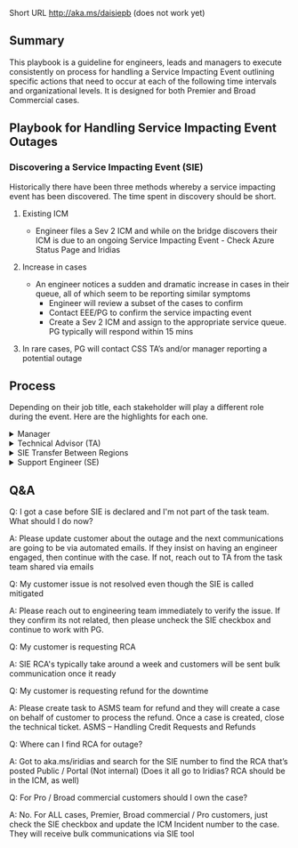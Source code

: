 Short URL http://aka.ms/daisiepb (does not work yet)

## Summary

This playbook is a guideline for engineers, leads and managers to execute consistently on process for handling a Service Impacting Event outlining specific actions that need to occur at each of the following time intervals and organizational levels. It is designed for both Premier and Broad Commercial cases.

## Playbook for Handling Service Impacting Event Outages

### Discovering a Service Impacting Event (SIE)

Historically there have been three methods whereby a service impacting event has been discovered. The time spent in discovery should be short.

1. Existing ICM
   - Engineer files a Sev 2 ICM and while on the bridge discovers their ICM is due to an ongoing Service Impacting Event - Check Azure Status Page and Iridias

2. Increase in cases
   - An engineer notices a sudden and dramatic increase in cases in their queue, all of which seem to be reporting similar symptoms
     - Engineer will review a subset of the cases to confirm
     - Contact EEE/PG to confirm the service impacting event
     - Create a Sev 2 ICM and assign to the appropriate service queue. PG typically will respond within 15 mins

3. In rare cases, PG will contact CSS TA’s and/or manager reporting a potential outage



## Process

Depending on their job title, each stakeholder will play a different role during the event. Here are the highlights for each one.

<details>
  <summary> Manager </summary>

During a SIE the manager responsibilities will be:

- Acknowledge SIE
  - Manager is on point to make the determination whether an event should be considered an SIE or standard operations - Run SIE tool if number of support cases > 8

- Initiate this Playbook

- Organize roles

  - Identify the Task Team with enough TAs/SMEs and SEs for the case load

  - Removed Identified engineers from queue based on case Load

- Decide if auto-assignment must be suspended and communicate it (Not Applicable to Big Data, however RAT tool should be updated to ensure that this team is taken out of the queues.)

  - Depending on the SIE case load may be necessary temporarily suspending auto-assignment to have enough time for marking the related cases

- TA/manager to create teams channel for communication
</details>

<details>
  <summary> Technical Advisor (TA)</summary>

The TAs selected by the acting manager will do the following:

1. Identify SIE number

o Create a new ICM for specific product if it doesn’t exist and tag parent ICM.

o Use existing ICM

2. Update Manager about the outage and send out communication to the team every time that a communication is sent to the customers

o Email to Global Technology DL

§ Big Data: Open Source: bdopensource@microsoft.com

§ Big Data: Data Movement: bddatamovement@microsoft.com

§ Big Data: Databases: bddatabase@microsoft.com

o Optional if manager did not create: Create a chat in Teams and invite all relevant stakeholders, e.g., Mgrs., TAs, SEs, EEEs, IMs, etc.

o Email template:

Big Data Analytics

Outage Notification: Azure Cosmos DB

Title: Customers are unable to connect Cosmos DB

SIE No : xxxxxxxxx

Status: Active

Symptoms:

Example: Customers would get “SocketException” while trying to connect their DB

Affected Regions include WestUS, Central US

Next Steps:

Example: Our Product group engineers are actively working on steps to resolve this issue.

We will keep you posted on any new updates

Task Team :

- TA:

- SE:

Actions for CSS engineers:

· Example: Above Engineers will be handling incoming cases related to this issue. Please

ping them if you see new incoming cases or cases that need a handover resource.

· If you see a case related to this issue, please tag the case with:

o xxxxxxxxx and mark it as SIE

Example:

Bridge Info:

Technical Controlled Bridge Dial: +1 323-849-4874 Conf.Id: 629613320 *some active users may still be on bridge Join Technical Bridge Partner Controlled Bridge Dial: +1 323-849-4874 Conf.Id: 629613320 *some active users may still be on bridge Join Partner Controlled Bridge

Big Data Analytics

ensuring customer success in Azure

NOTE: If you have not been designated as part of the SIE Task Team and own a related case, please reach out to the TA for receiving instructions about how to handle it. TA or designated CSS engineer will continue to be on Partner controlled bridge and/or Technical controlled bridge

3. TA or designated CSS engineer will continue to be on Partner controlled bridge and/or Technical controlled bridge to get latest information on the SIE

4. Continue to scan the queue for any new incoming cases and update them accordingly

5. For ALL cases:

o Update the IcM incident # field in Service Desk to include the SIE number appending

o Change case Status to Troubleshooting.

o Mark non-SIE related cases "NOT SIE" in the internal title

o Make sure the "Service Impacting Event (SIE)" checkbox is marked

6. Start sending communication to cases marked as SIE from the SIE mailer tool, using message taken from Iridias . Only use latest public message, do not include internal communications

o The SIE communication message should include this statement:

§ "Stay informed about Azure service issues by creating custom service health alerts: https://aka.ms/ash-videos for video tutorials and https://aka.ms/ash-alerts for how-to documentation."

o TA's should ensure customer communication happens without fail on regular basis (hourly), unless otherwise communicated by AzComm / PG

o Send the same updates to the team as detailed in step 2

7. Designate one TA/SME to scan the SIE cases list which has "Inbound Email" column "Yes", and if specific assistance is required, uncheck the SIE box, change the title to "SIE # SPECIAL ATTENTION NEEDED" and send the case back to the queue

o For a scenario where a different TZ is monitoring the SIE cases and doesn’t own them, when the “Inbound email” column says “yes”, the case must be yanked in order for action to be properly reflected on Service Desk, i.e., SIE “Inbound Email” to change status

8. If outage is mitigated ensure all the case status are changed accordingly and mitigation communications sent to customers as well.

9. In order to identify if any customer is still impacted post mitigation, keep checking cases with "Inbound Email" column "Yes":

o If customer is still impacted, check with PG immediately and uncheck the SIE checkbox so that it appears in queue (Push it back to queue if it needs a new engineer).

o If a customer verified mitigation and asked to close the case no need to wait for RCA, just close it.

o If customer's SLA for service uptime has been violated AND customer has requested a refund, create a task to ASMS team so that they can create a new case on behalf of customer and then we can close this case.

10. Once RCA is ready send out closing communication, which should clearly state that the case is going to be closed in 24 hrs

11. Add appropriate Root Cause Classification found under "Cloud Event (SIE)" tree.

12. Continue checking the SIE list for incoming emails from CX and reply accordingly

13. After 24 hours or more (confirm with manager) close all the cases that either are unresponsive after previous communication or accepted close
</details>

<details>
  <summary> 
SIE Transfer Between Regions
</summary>
- TA/Managers will actively reach out to next available region Manager and identify TA/SE in that region.

- For cases that needs attention, they will be transferred to newly identified TA/SE.

- TA/SE in both regions would have a warm handover call before end of shift and discuss next possible actions.

- Next region TA/SE would continue to execute process as listed in this doc as per their role.
</details>

<details>
  <summary> 
Support Engineer (SE)
</summary>

1. For Sev A Critsits, call customers and update them about automatic communications from there after

o Note: If customer specifically requests for an engineer to be assigned, uncheck the SIE check box and continue working with them

2. Scan the queue and tag any cases that are related to SIE.

o Update the IcM incident # field in Service Desk to include the SIE number

o Change case Status to Troubleshooting.

o Mark non-SIE related cases "NOT SIE" in the internal title

o Make sure the "Service Impacting Event (SIE)" checkbox is marked

3. If you are not part of the team who are working on SIE's and got an SIE case, please tag the case, call customer, update them and then follow the instructions received in the communication sent to the Pod about the SIE, so the Task Team can take care of the case and also you can move on to the next case to unblock yourself

4. Scan the SIE tagged cases for any customer responses post mitigation which needs further assistance
</details>


## Q&A

Q: I got a case before SIE is declared and I'm not part of the task team. What should I do now?

A: Please update customer about the outage and the next communications are going to be via automated emails. If they insist on having an engineer engaged, then continue with the case. If not, reach out to TA from the task team shared via emails

Q: My customer issue is not resolved even though the SIE is called mitigated

A: Please reach out to engineering team immediately to verify the issue. If they confirm its not related, then please uncheck the SIE checkbox and continue to work with PG.

Q: My customer is requesting RCA

A: SIE RCA's typically take around a week and customers will be sent bulk communication once it ready

Q: My customer is requesting refund for the downtime

A: Please create task to ASMS team for refund and they will create a case on behalf of customer to process the refund. Once a case is created, close the technical ticket. ASMS – Handling Credit Requests and Refunds

Q: Where can I find RCA for outage?

A: Got to aka.ms/iridias and search for the SIE number to find the RCA that’s posted Public / Portal (Not internal) (Does it all go to Iridias? RCA should be in the ICM, as well)

Q: For Pro / Broad commercial customers should I own the case?

A: No. For ALL cases, Premier, Broad commercial / Pro customers, just check the SIE checkbox and update the ICM Incident number to the case. They will receive bulk communications via SIE tool